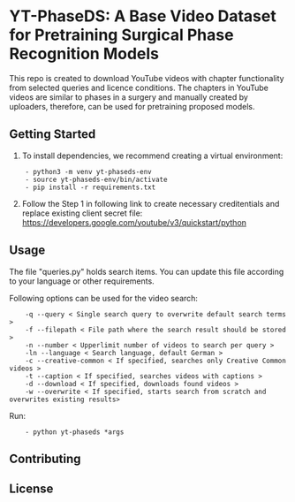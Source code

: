# YT-PhaseDS: A Base Video Dataset for Pretraining Surgical Phase Recognition Models 

This repo is created to download YouTube videos with chapter functionality from selected queries and licence conditions. The chapters in YouTube videos are similar to phases in a surgery and manually created by uploaders, therefore, can be used for pretraining proposed models. 

## Getting Started

1. To install dependencies, we recommend creating a virtual environment:
```
    - python3 -m venv yt-phaseds-env
    - source yt-phaseds-env/bin/activate
    - pip install -r requirements.txt
```
2. Follow the Step 1 in following link to create necessary creditentials and replace existing client secret file: https://developers.google.com/youtube/v3/quickstart/python 


## Usage

The file "queries.py" holds search items. You can update this file according to your language or other requirements. 

Following options can be used for the video search:

```
    -q --query < Single search query to overwrite default search terms >
    -f --filepath < File path where the search result should be stored >
    -n --number < Upperlimit number of videos to search per query >
    -ln --language < Search language, default German >
    -c --creative-common < If specified, searches only Creative Common videos >
    -t --caption < If specified, searches videos with captions > 
    -d --download < If specified, downloads found videos >
    -w --overwrite < If specified, starts search from scratch and overwrites existing results>
```
Run:
```
    - python yt-phaseds *args
```

## Contributing

## License
